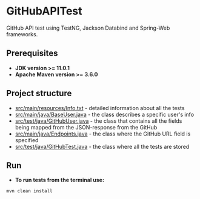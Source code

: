# GitHubAPITest
GitHub API test using TestNG, Jackson Databind and Spring-Web frameworks.
## Prerequisites
* **JDK version >= 11.0.1**
* **Apache Maven version >= 3.6.0**
## Project structure
* [src/main/resources/Info.txt](https://github.com/y-nochnyk/GitHubAPITest/blob/master/src/main/resources/Info.txt) - detailed information about all the tests
* [src/main/java/BaseUser.java](https://github.com/y-nochnyk/GitHubAPITest/blob/master/src/main/java/BaseUser.java) - the class describes a specific user's info
* [src/test/java/GitHubUser.java](https://github.com/y-nochnyk/GitHubAPITest/blob/master/src/main/java/GitHubUser.java) - the class that contains all the fields being mapped from the JSON-response from the GitHub
* [src/main/java/Endpoints.java](https://github.com/y-nochnyk/GitHubAPITest/blob/master/src/main/java/Endpoints.java) - the class where the GitHub URL field is specified
* [src/test/java/GitHubTest.java](https://github.com/y-nochnyk/GitHubAPITest/blob/master/src/test/java/GitHubTest.java) - the class where all the tests are stored
## Run 
* **To run tests from the terminal use:** 
```
mvn clean install
```

